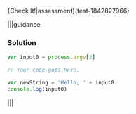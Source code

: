 {Check It!|assessment}(test-1842827966)

|||guidance
### Solution
```javascript
var input0 = process.argv[2]

// Your code goes here.

var newString = 'Hello, ' + input0
console.log(input0)
```
|||

